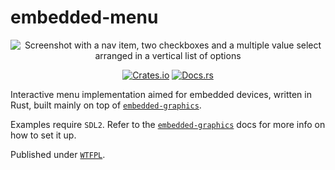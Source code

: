 embedded-menu
=============

<p align="center">
    <img src = "https://github.com/bugadani/embedded-menu/blob/main/menu.png?raw=true" alt = "Screenshot with a nav item, two checkboxes and a multiple value select arranged in a vertical list of options" />
</p>

<p align="center">
    <a href="https://crates.io/crates/embedded-menu"><img src="https://img.shields.io/crates/v/embedded-menu.svg" alt="Crates.io"></a>
    <a href="https://docs.rs/embedded-menu"><img src="https://docs.rs/embedded-menu/badge.svg" alt="Docs.rs"></a>
</p>

Interactive menu implementation aimed for embedded devices, written in Rust, built
mainly on top of [`embedded-graphics`].

Examples require `SDL2`. Refer to the [`embedded-graphics`] docs for more info on how to set it up.

Published under [`WTFPL`].

[`embedded-graphics`]: https://github.com/embedded-graphics/embedded-graphics/
[`WTFPL`]: https://en.wikipedia.org/wiki/WTFPL
